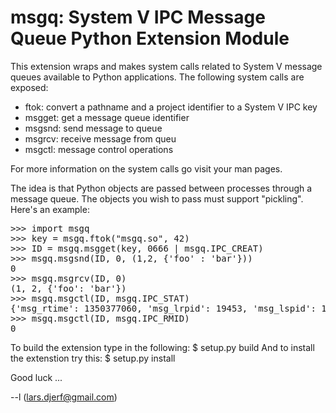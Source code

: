msgq: System V IPC Message Queue Python Extension Module
========================================================

This extension wraps and makes system calls related to System V message queues
available to Python applications. The following system calls are exposed:

- ftok: convert a pathname and a project identifier to a System V IPC key
- msgget: get a message queue identifier
- msgsnd: send message to queue
- msgrcv: receive message from queu
- msgctl: message control operations

For more information on the system calls go visit your man pages.

The idea is that Python objects are passed between processes through a message
queue. The objects you wish to pass must support "pickling". Here's an example:
<pre>
>>> import msgq
>>> key = msgq.ftok("msgq.so", 42)
>>> ID = msgq.msgget(key, 0666 | msgq.IPC_CREAT)
>>> msgq.msgsnd(ID, 0, (1,2, {'foo' : 'bar'}))
0
>>> msgq.msgrcv(ID, 0)
(1, 2, {'foo': 'bar'})
>>> msgq.msgctl(ID, msgq.IPC_STAT)
{'msg_rtime': 1350377060, 'msg_lrpid': 19453, 'msg_lspid': 19453, 'msg_ctime': 1350377056, 'msg_qbytes': 16384, 'msg_perm': {'uid': 1000, 'cgid': 100, 'gid': 100, 'mode': 438, 'cuid': 1000, '__key': 704726339, '__seq': 56}, 'msg_qnum': 0, 'msg_stime': 1350377056}
>>> msgq.msgctl(ID, msgq.IPC_RMID)
0
</pre>

To build the extension type in the following:
$ setup.py build
And to install the extenstion try this:
$ setup.py install

Good luck ...

--l (lars.djerf@gmail.com)
